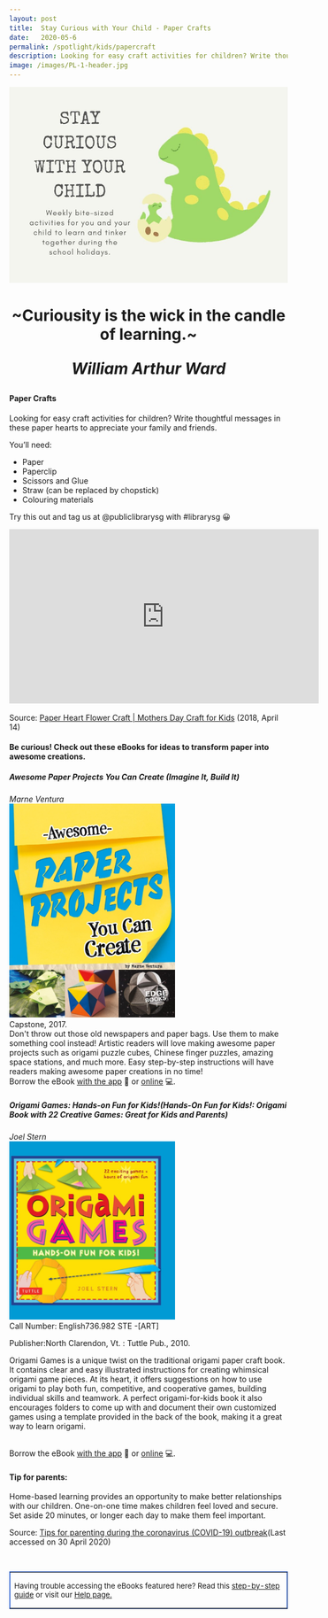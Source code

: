 ```yaml
---
layout: post
title:  Stay Curious with Your Child - Paper Crafts
date:   2020-05-6
permalink: /spotlight/kids/papercraft
description: Looking for easy craft activities for children? Write thoughtful messages in these paper hearts to appreciate your family and friends. 
image: /images/PL-1-header.jpg
---
```

<img src="/images/PL-1-header.jpg">
<h1 style="text-align:center">~Curiousity is the wick in the candle of learning.~<p><i>William Arthur Ward</i></p></h1>
<h4>Paper Crafts</h4>
<p>Looking for easy craft activities for children? Write thoughtful messages in these paper hearts to appreciate your family and friends.</p>
<p>You&rsquo;ll need:</p>
<ul>
<li>Paper</li>
<li>Paperclip</li>
<li>Scissors and Glue</li>
<li>Straw (can be replaced by chopstick)</li>
<li>Colouring materials</li>
</ul>
<p>Try this out and tag us at @publiclibrarysg with #librarysg 😀</p>
<div class="bp-youtube"><iframe src="https://www.youtube.com/embed/D4XSlCCXyvU" width="560" height="315" frameborder="0" allowfullscreen="allowfullscreen"></iframe></div><p>Source: <a href="https://www.youtube.com/watch?v=D4XSlCCXyvU&amp;feature=youtu.be" target="_blank" rel="noopener">Paper Heart Flower Craft | Mothers Day Craft for Kids</a> (2018, April 14)
<h4>Be curious! Check out these eBooks for ideas to transform paper into awesome creations.</h4>
<p><h5>Awesome Paper Projects You Can Create (Imagine It, Build It)</h5></p>
<i>Marne Ventura</i><br/>
<a href="https://nlb.overdrive.com/media/B2220018-13D4-4EAF-A71E-EE36AAB00D3B"><img src="/images/PL-1-paper1.jpg" style="width:300px; text-align:left;"></a><br/>
Capstone, 2017.<br/> Don't throw out those old newspapers and paper bags. Use them to make something cool instead! Artistic readers will love making awesome paper projects such as origami puzzle cubes, Chinese finger puzzles, amazing space stations, and much more. Easy step-by-step instructions will have readers making awesome paper creations in no time!<br/> 
Borrow the eBook <a href="https://nlb.overdrive.com/media/B2220018-13D4-4EAF-A71E-EE36AAB00D3B">with the app</a> 📱 or <a href="https://nlb.overdrive.com/media/B2220018-13D4-4EAF-A71E-EE36AAB00D3B">online</a> 💻.
<p><h5>Origami Games: Hands-on Fun for Kids!(Hands-On Fun for Kids!: Origami Book with 22 Creative Games: Great for Kids and Parents)</h5></p>
<i>Joel Stern</i><br/>
<a href="https://nlb.overdrive.com/media/%7B7457F25D-2830-4EC5-9547-CB1986379739%7D"><img src="/images/PL-1-paper2.jpg" style="width:300px; text-align:left;"></a><br/>
Call Number: English736.982 STE -[ART]
<p>Publisher:North Clarendon, Vt. : Tuttle Pub., 2010.</p>
<p>Origami Games is a unique twist on the traditional origami paper craft book. It contains clear and easy illustrated instructions for creating whimsical origami game pieces. At its heart, it offers suggestions on how to use origami to play both fun, competitive, and cooperative games, building individual skills and teamwork. A perfect origami-for-kids book it also encourages folders to come up with and document their own customized games using a template provided in the back of the book, making it a great way to learn origami.</p><br/> 
Borrow the eBook <a href="https://nlb.overdrive.com/media/%7B7457F25D-2830-4EC5-9547-CB1986379739%7D">with the app</a> 📱 or <a href="https://nlb.overdrive.com/media/%7B7457F25D-2830-4EC5-9547-CB1986379739%7D">online</a> 💻.
<h4>Tip for parents:</h4>
<p>Home-based learning provides an opportunity to make better relationships with our children. One-on-one time makes children feel loved and secure. Set aside 20 minutes, or longer each day to make them feel important.</p>
<p>Source: <a href="https://www.unicef.org/coronavirus/covid-19-parenting-tips#3e" target="_blank">Tips for parenting during the coronavirus (COVID-19) outbreak</a>(Last accessed on 30 April 2020)</p><br/>
<table style="border-color: #4372d6;" border="1px" cellspacing="0" cellpadding="0">
<tbody>
<tr>
<td>
<p style="font-size: 10pt;">Having trouble accessing the eBooks featured here? Read this <a href="/images/UsingNLB'sresourcepackage_guide_20200204.pdf" target="blank">step-by-step guide</a> or visit our <a href="/get-started-with/libby/">Help page.</a></p>
</td>
</tr>
</tbody>
</table>

